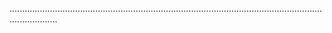 ...............................................................................................................................................
